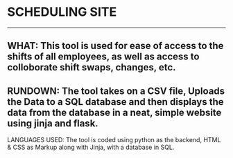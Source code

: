 # SCHEDULING SITE
---
WHAT:
This tool is used for ease of access to the shifts of all employees, as well as access to colloborate shift swaps, changes, etc.
---
RUNDOWN:
The tool takes on a CSV file, Uploads the Data to a SQL database and then displays the data from the database in a neat, simple website using jinja and flask.
---
LANGUAGES USED:
The tool is coded using python as the backend, HTML & CSS as Markup along with Jinja, with a database in SQL.
